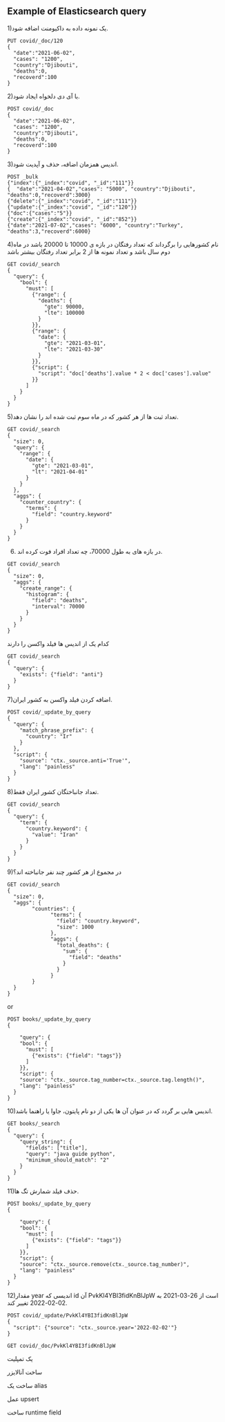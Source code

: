 ## Example of Elasticsearch query


1)یک نمونه داده به داکیومنت اضافه شود.

```
PUT covid/_doc/120
{
  "date":"2021-06-02",
  "cases": "1200",
  "country":"Djibouti",
  "deaths":0,
  "recoverd":100
}
```
2)با آی دی دلخواه ایجاد شود.
```
POST covid/_doc
{
  "date":"2021-06-02",
  "cases": "1200",
  "country":"Djibouti",
  "deaths":0,
  "recoverd":100
}
```
3)اندیس همزمان اضافه، حذف و آپدیت شود.
```
POST _bulk
{"index":{"_index":"covid", "_id":"111"}}
{  "date":"2021-04-02","cases": "5000", "country":"Djibouti", "deaths":0,"recoverd":3000}
{"delete":{"_index":"covid", "_id":"111"}}
{"update":{"_index":"covid", "_id":"120"}}
{"doc":{"cases":"5"}}
{"create":{"_index":"covid", "_id":"852"}}
{"date":"2021-07-02","cases": "6000", "country":"Turkey", "deaths":3,"recoverd":6000}
```

4)نام کشورهایی را برگرداند که تعداد رفتگان در بازه ی 10000 تا 20000 باشد  در ماه دوم سال باشد و تعداد نمونه ها  از 2 برابر تعداد رفتگان بیشتر باشد
```
GET covid/_search
{
  "query": {
    "bool": {
      "must": [
        {"range": {
          "deaths": {
            "gte": 90000,
            "lte": 100000
          }
        }},
        {"range": {
          "date": {
            "gte": "2021-03-01",
            "lte": "2021-03-30"
          }
        }},
        {"script": {
          "script": "doc['deaths'].value * 2 < doc['cases'].value"
        }}
      ]
    }
  }
}
```

5)تعداد ثبت ها از هر کشور که در ماه سوم ثبت شده اند را نشان دهد.
```
GET covid/_search
{
  "size": 0,
  "query": {
    "range": {
      "date": {
        "gte": "2021-03-01",
        "lt": "2021-04-01"
      }
    }
  }, 
  "aggs": {
    "counter_country": {
      "terms": {
        "field": "country.keyword"
      }
    }
  }
}
```


6) در بازه های به طول 70000، چه تعداد افراد فوت کرده اند.

```
GET covid/_search
{
  "size": 0, 
  "aggs": {
    "create_range": {
      "histogram": {
        "field": "deaths",
        "interval": 70000
      }
    }
  }
}
```

کدام یک از اندیس ها فیلد واکسن را دارند
```
GET covid/_search
{
  "query": {
    "exists": {"field": "anti"}
  }
}
```
7)اضافه کردن فیلد واکسن به کشور ایران.
```
POST covid/_update_by_query
{
  "query": {
    "match_phrase_prefix": {
      "country": "Ir"
    }
  },
  "script": {
    "source": "ctx._source.anti='True'",
    "lang": "painless"
  }
}
```
8)تعداد جانباختگان کشور ایران فقط.
```
GET covid/_search
{
  "query": {
    "term": {
      "country.keyword": {
        "value": "Iran"
      }
    }
  }
}
```
9)در مجموع از هر کشور چند نفر جانباخته اند؟
```
GET covid/_search
{
  "size": 0,
  "aggs": {
        "countries": {
              "terms": {
                "field": "country.keyword",
                "size": 1000 
              },
              "aggs": {
                "total_deaths": {
                  "sum": {
                    "field": "deaths"
                  }
                }
              }
        }
  }
}
```
or 
```
POST books/_update_by_query
{
  
    "query": {
    "bool": {
      "must": [
        {"exists": {"field": "tags"}}
      ]
    }},
    "script": {
    "source": "ctx._source.tag_number=ctx._source.tag.length()",
    "lang": "painless"
  }
}
```

10)اندیس هایی بر گردد که در عنوان آن ها یکی از دو نام پایتون، جاوا یا راهنما باشد.
```
GET books/_search
{
  "query": {
    "query_string": {
      "fields": ["title"],
      "query": "java guide python",
      "minimum_should_match": "2"
    }
  }
}
```

11)حذف فیلد شمارش تگ ها.
```
POST books/_update_by_query
{
  
    "query": {
    "bool": {
      "must": [
        {"exists": {"field": "tags"}}
      ]
    }},
    "script": {
    "source": "ctx._source.remove(ctx._source.tag_number)",
    "lang": "painless"
  }
}
```

12)مقدار year اندیسی که id آن PvkKl4YBI3fidKnBlJpW است از 26-03-2021 به 02-02-2022 تغییر کند.
```
POST covid/_update/PvkKl4YBI3fidKnBlJpW
{
  "script": {"source": "ctx._source.year='2022-02-02'"}
}
```

```
GET covid/_doc/PvkKl4YBI3fidKnBlJpW
```

یک تمپلیت 

ساخت آنالایزر

ساخت یک alias

عمل upsert


ساخت runtime field




